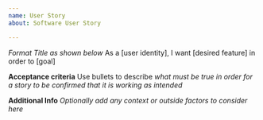 ```yaml
---
name: User Story
about: Software User Story

---
```


_Format Title as shown below_
As a [user identity], I want [desired feature] in order to [goal]

**Acceptance criteria**
Use bullets to describe _what must be true in order for a story to be confirmed that it is working as intended_

**Additional Info**
_Optionally add any context or outside factors to consider here_
